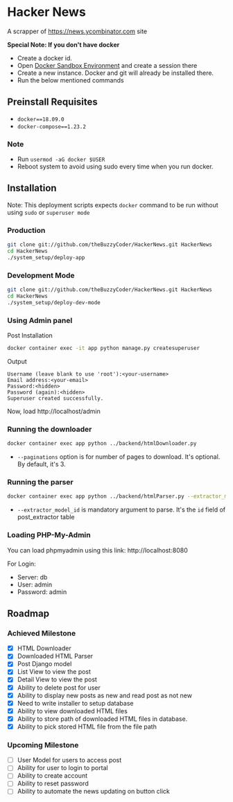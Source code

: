 # Hacker News
A scrapper of https://news.ycombinator.com site

**Special Note: If you don't have docker**

- Create a docker id.
- Open [Docker Sandbox Environment](https://labs.play-with-docker.com) and create a session there
- Create a new instance. Docker and git will already be installed there.
- Run the below mentioned commands

## Preinstall Requisites

- `docker==18.09.0`
- `docker-compose==1.23.2`

### Note

- Run `usermod -aG docker $USER`
- Reboot system to avoid using sudo every time when you run docker.

## Installation

Note: This deployment scripts expects `docker` command to be run without using `sudo` or `superuser mode`

### Production

```bash
git clone git://github.com/theBuzzyCoder/HackerNews.git HackerNews
cd HackerNews
./system_setup/deploy-app
```

### Development Mode

```bash
git clone git://github.com/theBuzzyCoder/HackerNews.git HackerNews
cd HackerNews
./system_setup/deploy-dev-mode
```

### Using Admin panel

Post Installation

```bash
docker container exec -it app python manage.py createsuperuser
```

Output

```
Username (leave blank to use 'root'):<your-username>
Email address:<your-email>
Password:<hidden>
Password (again):<hidden>
Superuser created successfully.
```

Now, load http://localhost/admin

### Running the downloader

```bash
docker container exec app python ../backend/htmlDownloader.py
```

- `--paginations` option is for number of pages to download. It's optional. By default, it's 3.

### Running the parser

```bash
docker container exec app python ../backend/htmlParser.py --extractor_model_id=1
```

- `--extractor_model_id` is mandatory argument to parse. It's the `id` field of post_extractor table

### Loading PHP-My-Admin

You can load phpmyadmin using this link: http://localhost:8080

For Login:
- Server: db
- User: admin
- Password: admin

## Roadmap

### Achieved Milestone

- [x] HTML Downloader
- [x] Downloaded HTML Parser
- [x] Post Django model
- [x] List View to view the post
- [x] Detail View to view the post
- [x] Ability to delete post for user
- [x] Ability to display new posts as new and read post as not new
- [x] Need to write installer to setup database
- [x] Ability to view downloaded HTML files
- [x] Ability to store path of downloaded HTML files in database.
- [x] Ability to pick stored HTML file from the file path

### Upcoming Milestone

- [ ] User Model for users to access post
- [ ] Ability for user to login to portal
- [ ] Ability to create account
- [ ] Ability to reset password
- [ ] Ability to automate the news updating on button click
